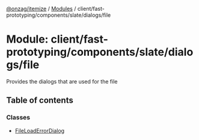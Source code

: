 [@onzag/itemize](../README.md) / [Modules](../modules.md) / client/fast-prototyping/components/slate/dialogs/file

# Module: client/fast-prototyping/components/slate/dialogs/file

Provides the dialogs that are used for the file

## Table of contents

### Classes

- [FileLoadErrorDialog](../classes/client_fast_prototyping_components_slate_dialogs_file.FileLoadErrorDialog.md)
